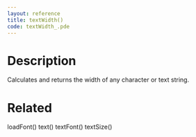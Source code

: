 ```yaml
---
layout: reference
title: textWidth()
code: textWidth_.pde
---
```


# Description

Calculates and returns the width of any character or text string.

# Related

loadFont()
text()
textFont()
textSize()
